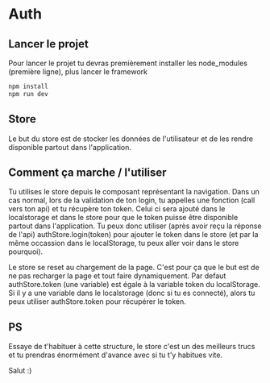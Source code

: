 # Auth

## Lancer le projet
  
  Pour lancer le projet tu devras premièrement installer les node_modules (première ligne), plus lancer le framework
  ```bash
  npm install
  npm run dev
  ```

## Store

Le but du store est de stocker les données de l'utilisateur et de les rendre disponible partout dans l'application.

## Comment ça marche / l'utiliser

Tu utilises le store depuis le composant représentant la navigation. Dans un cas normal, lors de la validation de ton login, tu appelles une fonction (call vers ton api) et tu récupère ton token. Celui ci sera ajouté dans le localstorage et dans le store pour que le token puisse être disponible partout dans l'application. Tu peux donc utiliser (après avoir reçu la réponse de l'api) authStore.login(token) pour ajouter le token dans le store (et par la même occassion dans le localStorage, tu peux aller voir dans le store pourquoi).

Le store se reset au chargement de la page. C'est pour ça que le but est de ne pas recharger la page et tout faire dynamiquement. Par defaut authStore.token (une variable) est égale à la variable token du localStorage. Si il y a une variable dans le localstorage (donc si tu es connecté), alors tu peux utiliser authStore.token pour récupérer le token.

## PS 

Essaye de t'habituer à cette structure, le store c'est un des meilleurs trucs et tu prendras énormément d'avance avec si tu t'y habitues vite.

Salut :)